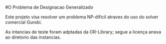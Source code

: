 #O Problema de Designacao Generalizado

Este projeto visa resolver um problema NP-dificil atraves do uso do solver comercial Gurobi.

As intancias de teste foram adptadas da OR-Library; segue a licença anexa ao diretorio das instancias.
